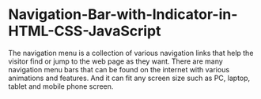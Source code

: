 # Navigation-Bar-with-Indicator-in-HTML-CSS-JavaScript
The navigation menu is a collection of various navigation links that help the visitor find or jump to the web page as they want. There are many navigation menu bars that can be found on the internet with various animations and features. And it can fit any screen size such as PC, laptop, tablet and mobile phone screen. 
